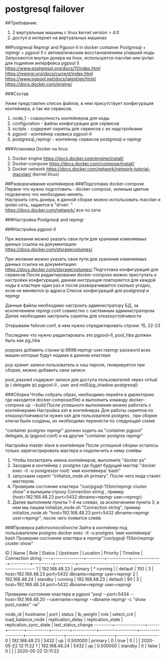 # postgresql failover

##Требования:

1) 2 виртуальные машины с linux kernel version > 4.0
2) доступ в интернет на виртуальных машинах


##Postgresql Repmgr and Pgpool-II in docker container
Postgresql + repmgr + pgpool II с автоматическим восстановлением упавшей ноды Запускаются внутри докера на linux, используется macvlan или ipvlan для поднятия интерфейса pgpool II
https://www.postgresql.org/docs/11/index.html
https://repmgr.org/docs/current/index.html
https://www.pgpool.net/docs/latest/en/html/
https://docs.docker.com/engine/
 
###Состав

Ниже представлен список файлов, в нем присутствует конфигурация контейнера, а так же сервисов.

1) node_1 - совокупность контейнеров для ноды
2) configuration - файлы конфигурации для сервисов
3) scripts - содержит скрипты для сервисов  с их надстройками
4) pgpool - контейнер сервиса pgpool-II
5) postgresql_repmgr - контейнер сервисов postgresql и repmgr


 
###Установка Docker на linux
1) Docker engine https://docs.docker.com/engine/install/
2) Docker-compose https://docs.docker.com/compose/install/
3) Docker network https://docs.docker.com/network/network-tutorial-macvlan/ (kernel linux)
 
##Разворачивание контейнеров
###Подготовка docker-compose
Первое что нужно подготовить - docker-compose, зеленым цветом подсвечено что необходимо менять.\
Настроить сеть докера, в данной сборке можно использовать macvlan и ipvlan сеть, задается в "driver: " \
https://docs.docker.com/network/ все по сети
 

###Настройка Postgresql and repmgr
 

###Настройка pgpool-II
 

При желании можно указать свои пути для хранения изменяемых данных 
ссылка на документацию https://docs.docker.com/storage/volumes/
 

При желании можно указать свои пути для хранения изменяемых данных 
ссылка на документацию https://docs.docker.com/storage/volumes/
Подготовка конфигураций для сервисов
После редактирования docker-compose можно приступать к настройки конфигураций, данная инструкция повторяется для каждой ноды в кластере один раз и после разворачивается сколько угодно, если не меняются ip адреса
Список конфигураций для postgresql и repmgr
 
Данные файлы необходимо настроить администратору БД, за исключением repmgr.conf совместно с системным администратором 
Далее необходимо настроить скрипты для отказоустойчивости
 
Открываем failover.conf, в нем нужно отредактировать строки: 15, 22-23
 
Последнее что нужно редактировать это pgpool-II, pool_hba должен быть как pg_hba
 
pcppass добавить строки ip:9898:repmgr user:repmgr password всех машин которые будут нодами в данном кластере
 
pcp хранит записи пользователь и хэш пароля, генерируется при сборке, можно добавить свои записи
 
pool_passwd содержит записи для доступа пользователей через virtual ip ( delegate ip) pgpool-II , user and md5(pg_shadow postgresql)

###Сборка
Чтобы собрать образ, необходимо перейти в директорию где находится docker-compose(file) и выполнить команду docker-compose up --build
После успешного выполнения можно работать с контейнерами
Настройка ssh в контейнерах
Для работы скриптов по отказоустойчивости нужен ssh для пользователя postgres , при сборке ключи были созданы, их необходимо перенести по следующей схеме
 
"container postgres repmgr" должен ходить на "container pgpool" delegate_ip (pgpool.conf) и на другие "container postgres repmgr"

Настройка master slave в контейнере
После успешной сборки осталось только зарегистрировать мастера и подключить к нему слейвы
1.	Чтобы посмотреть имена контейнеров, выполните "docker ps"
2.	Заходим в контейнер с postgres где будет будущий мастер "docker exec -it -u postgres(or root) 'имя контейнера' bash"
3.	 запускаем скрипт "initialize_node.sh primary". После чего нода станет мастером.
4.	Проверим состояние кластера "/usr/pgsql-11/bin/repmgr cluster show" и выпишем строку Connection string , пример (host=192.168.48.23 port=5432 dbname=repmgr user=repmgr)
5.	Далее выполняем пункты 1-4 на слевах, за исключением пункта 3, в нем мы пишем initialize_node.sh "Connection string", пример initialize_node.sh "host=192.168.48.23 port=5432 dbname=repmgr user=repmgr", после чего появится слейв

###Проверка работоспособности
Зайти в контейнер под пользователем postgres
docker exec -it -u postgres 'имя контейнера' bash
Проверим состояние кластера в repmgr"/usr/pgsql-11/bin/repmgr cluster show"

ID | Name          | Role    | Status    | Upstream      | Location | Priority | Timeline | Connection string 
----+---------------+---------+-----------+---------------+----------+----------+----------+-------------------------------------------------------- 
 1  | 192.168.48.23 | primary | * running |               | default  | 100      | 3        | host=192.168.48.23 port=5432 dbname=repmgr user=repmgr 
 2  | 192.168.48.24 | standby |   running | 192.168.48.23 | default  | 90       | 3        | host=192.168.48.24 port=5432 dbname=repmgr user=repmgr 

Проверим состояние кластера в pgpool “psql --port=5434  --host=192.168.48.20 --username=repmgr --dbname repmgr  -c "show pool_nodes" –w”

node_id |   hostname    | port | status | lb_weight |  role   | select_cnt | load_balance_node | replication_delay | replication_state | replication_sync_state | last_status_change
---------+---------------+------+--------+-----------+---------+------------+-------------------+-------------------+-------------------+------------------------+---------------------
 0       | 192.168.48.23 | 5432 | up     | 0.500000  | primary | 0          | true              | 0                 |                   |                        | 2020-05-22 12:11:22
 1       | 192.168.48.24 | 5432 | up     | 0.500000  | standby | 0          | false             | 0                 |                   |                        | 2020-05-22 12:11:22



